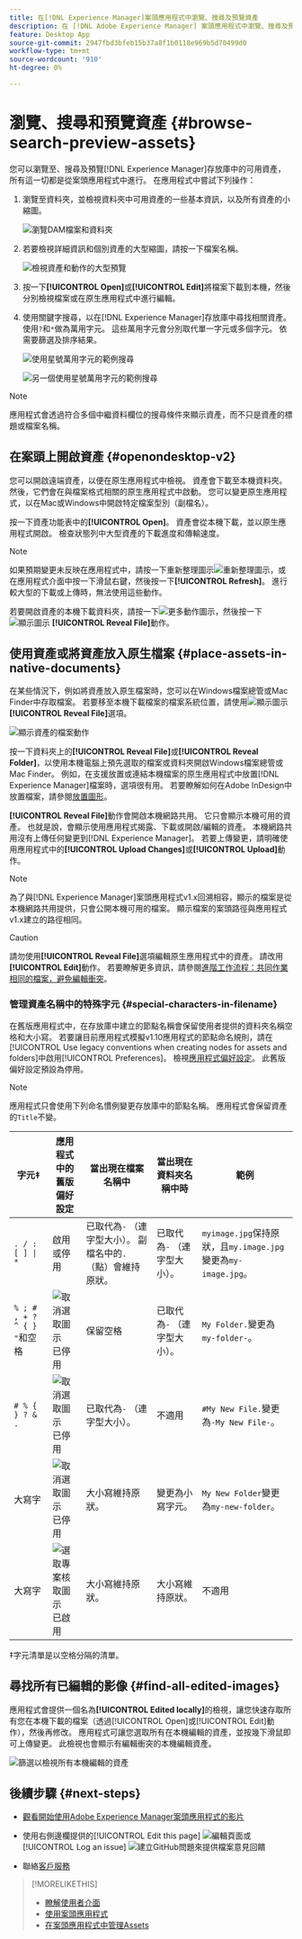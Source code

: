 ```yaml
---
title: 在[!DNL Experience Manager]案頭應用程式中瀏覽、搜尋及預覽資產
description: 在 [!DNL Adobe Experience Manager] 案頭應用程式中瀏覽、搜尋及預覽資產。
feature: Desktop App
source-git-commit: 2947fbd3bfeb15b37a8f1b0118e969b5d70499d0
workflow-type: tm+mt
source-wordcount: '910'
ht-degree: 0%

---
```



# 瀏覽、搜尋和預覽資產 {#browse-search-preview-assets}

您可以瀏覽至、搜尋及預覽[!DNL Experience Manager]存放庫中的可用資產，所有這一切都是從案頭應用程式中進行。 在應用程式中嘗試下列操作：

1. 瀏覽至資料夾，並檢視資料夾中可用資產的一些基本資訊，以及所有資產的小縮圖。

   ![瀏覽DAM檔案和資料夾](assets/browse_folder_da2.png "瀏覽DAM檔案和資料夾")

1. 若要檢視詳細資訊和個別資產的大型縮圖，請按一下檔案名稱。

   ![檢視資產和動作的大型預覽](assets/large_preview_actions_da2.png "檢視資產和動作的大型預覽")

1. 按一下&#x200B;**[!UICONTROL Open]**&#x200B;或&#x200B;**[!UICONTROL Edit]**&#x200B;將檔案下載到本機，然後分別檢視檔案或在原生應用程式中進行編輯。
1. 使用關鍵字搜尋，以在[!DNL Experience Manager]存放庫中尋找相關資產。 使用`?`和`*`做為萬用字元。 這些萬用字元會分別取代單一字元或多個字元。 依需要篩選及排序結果。

   ![使用星號萬用字元的範例搜尋](assets/search_wildcard_da2.png "使用星號萬用字元的範例搜尋")

   ![另一個使用星號萬用字元的範例搜尋](assets/search_wildcard2_da2.png "另一個星號萬用字元位置不同的範例搜尋")

>[!NOTE]
>
>應用程式會透過符合多個中繼資料欄位的搜尋條件來顯示資產，而不只是資產的標題或檔案名稱。

## 在案頭上開啟資產 {#openondesktop-v2}

您可以開啟遠端資產，以便在原生應用程式中檢視。 資產會下載至本機資料夾。 然後，它們會在與檔案格式相關的原生應用程式中啟動。 您可以變更原生應用程式，以在Mac或Windows中開啟特定檔案型別（副檔名）。

按一下資產功能表中的&#x200B;**[!UICONTROL Open]**。 資產會從本機下載，並以原生應用程式開啟。 檢查狀態列中大型資產的下載進度和傳輸速度。

<!-- ![Download progress bar for large-sized assets](assets/download_status_bar_da2.png "Download progress bar for large-sized assets")
-->

>[!NOTE]
>
>如果預期變更未反映在應用程式中，請按一下重新整理圖示![重新整理圖示](assets/do-not-localize/refresh.png)，或在應用程式介面中按一下滑鼠右鍵，然後按一下&#x200B;**[!UICONTROL Refresh]**。 進行較大型的下載或上傳時，無法使用這些動作。

若要開啟資產的本機下載資料夾，請按一下![更多動作圖示](assets/do-not-localize/more2_da2.png)，然後按一下![顯示圖示](assets/do-not-localize/reveal_action2_da2.png) **[!UICONTROL Reveal File]**&#x200B;動作。

## 使用資產或將資產放入原生檔案 {#place-assets-in-native-documents}

在某些情況下，例如將資產放入原生檔案時，您可以在Windows檔案總管或Mac Finder中存取檔案。 若要移至本機下載檔案的檔案系統位置，請使用![顯示圖示](assets/do-not-localize/reveal_action2_da2.png) **[!UICONTROL Reveal File]**&#x200B;選項。

![顯示資產的檔案動作](assets/revealfile_action_da2.png "顯示資產的檔案動作")

按一下資料夾上的&#x200B;**[!UICONTROL Reveal File]**&#x200B;或&#x200B;**[!UICONTROL Reveal Folder]**，以使用本機電腦上預先選取的檔案或資料夾開啟Windows檔案總管或Mac Finder。 例如，在支援放置或連結本機檔案的原生應用程式中放置[!DNL Experience Manager]檔案時，選項很有用。 若要瞭解如何在Adobe InDesign中放置檔案，請參閱[放置圖形](https://helpx.adobe.com/indesign/using/placing-graphics.html)。

**[!UICONTROL Reveal File]**&#x200B;動作會開啟本機網路共用。 它只會顯示本機可用的資產。 也就是說，會顯示使用應用程式揭露、下載或開啟/編輯的資產。 本機網路共用沒有上傳任何變更到[!DNL Experience Manager]。 若要上傳變更，請明確使用應用程式中的&#x200B;**[!UICONTROL Upload Changes]**&#x200B;或&#x200B;**[!UICONTROL Upload]**&#x200B;動作。

>[!NOTE]
>
>為了與[!DNL Experience Manager]案頭應用程式v1.x回溯相容，顯示的檔案是從本機網路共用提供，只會公開本機可用的檔案。 顯示檔案的案頭路徑與應用程式v1.x建立的路徑相同。

>[!CAUTION]
>
>請勿使用&#x200B;**[!UICONTROL Reveal File]**&#x200B;選項編輯原生應用程式中的資產。 請改用&#x200B;**[!UICONTROL Edit]**&#x200B;動作。 若要瞭解更多資訊，請參閱[進階工作流程：共同作業相同的檔案，避免編輯衝突](#adv-workflow-collaborate-avoid-conflicts)。

### 管理資產名稱中的特殊字元 {#special-characters-in-filename}

在舊版應用程式中，在存放庫中建立的節點名稱會保留使用者提供的資料夾名稱空格和大小寫。 若要讓目前應用程式模擬v1.10應用程式的節點命名規則，請在[!UICONTROL Use legacy conventions when creating nodes for assets and folders]中啟用[!UICONTROL Preferences]。 檢視[應用程式偏好設定](/help/using/install-upgrade.md#set-preferences)。 此舊版偏好設定預設為停用。

>[!NOTE]
>
>應用程式只會使用下列命名慣例變更存放庫中的節點名稱。 應用程式會保留資產的`Title`不變。

| 字元‡ | 應用程式中的舊版偏好設定 | 當出現在檔案名稱中 | 當出現在資料夾名稱中時 | 範例 |
|---|---|---|---|---|
| `. / : [ ] \| *` | 啟用或停用 | 已取代為`-` （連字型大小）。 副檔名中的`.` （點）會維持原狀。 | 已取代為`-` （連字型大小）。 | `myimage.jpg`保持原狀，且`my.image.jpg`變更為`my-image.jpg`。 |
| `% ; # , + ? ^ { } "`和空格 | ![取消選取圖示](assets/do-not-localize/deselect-icon.png)已停用 | 保留空格 | 已取代為`-` （連字型大小）。 | `My Folder.`變更為`my-folder-`。 |
| `# % { } ? & .` | ![取消選取圖示](assets/do-not-localize/deselect-icon.png)已停用 | 已取代為`-` （連字型大小）。 | 不適用 | `#My New File.`變更為`-My New File-`。 |
| 大寫字 | ![取消選取圖示](assets/do-not-localize/deselect-icon.png)已停用 | 大小寫維持原狀。 | 變更為小寫字元。 | `My New Folder`變更為`my-new-folder`。 |
| 大寫字 | ![選取專案核取圖示](assets/do-not-localize/selection-checked-icon.png)已啟用 | 大小寫維持原狀。 | 大小寫維持原狀。 | 不適用 |

‡字元清單是以空格分隔的清單。

## 尋找所有已編輯的影像 {#find-all-edited-images}

應用程式會提供一個名為&#x200B;**[!UICONTROL Edited locally]**&#x200B;的檢視，讓您快速存取所有您在本機下載的檔案（透過[!UICONTROL Open]或[!UICONTROL Edit]動作），然後再修改。 應用程式可讓您選取所有在本機編輯的資產，並按幾下滑鼠即可上傳變更。 此檢視也會顯示有編輯衝突的本機編輯資產。

![篩選以檢視所有本機編輯的資產](assets/edited_locally_filter_da2.png "例如，篩選以檢視所有本機編輯的資產以進行大量編輯上傳")

## 後續步驟 {#next-steps}

* [觀看開始使用Adobe Experience Manager案頭應用程式的影片](https://experienceleague.adobe.com/en/docs/experience-manager-learn/assets/creative-workflows/aem-desktop-app)

* 使用右側邊欄提供的[!UICONTROL Edit this page] ![編輯頁面](assets/do-not-localize/edit-page.png)或[!UICONTROL Log an issue] ![建立GitHub問題](assets/do-not-localize/github-issue.png)來提供檔案意見回饋

* 聯絡[客戶服務](https://experienceleague.adobe.com/?support-solution=General#support)

>[!MORELIKETHIS]
>
>* [瞭解使用者介面](/help/using/user-interface.md)
>* [使用案頭應用程式](/help/using/using-desktop-app.md)
>* [在案頭應用程式中管理Assets](/help/using/assets-management-tasks.md)
